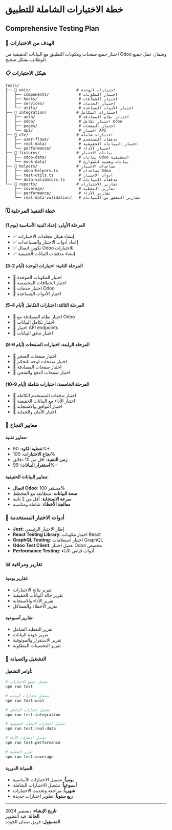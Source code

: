# خطة الاختبارات الشاملة للتطبيق
## Comprehensive Testing Plan

### 🎯 الهدف من الاختبارات
اختبار جميع صفحات ومكونات التطبيق مع البيانات الحقيقية من Odoo وضمان عمل جميع الوظائف بشكل صحيح.

### 📋 هيكل الاختبارات

```
tests/
├── 📁 unit/                    # اختبارات الوحدة
│   ├── components/             # اختبار المكونات
│   ├── hooks/                  # اختبار الخطافات
│   ├── services/               # اختبار الخدمات
│   └── utils/                  # اختبار الأدوات المساعدة
├── 📁 integration/             # اختبارات التكامل
│   ├── auth/                   # اختبار نظام المصادقة
│   ├── odoo/                   # اختبار تكامل Odoo
│   ├── pages/                  # اختبار الصفحات
│   └── api/                    # اختبار API
├── 📁 e2e/                     # اختبارات شاملة
│   ├── user-flows/             # تدفقات المستخدم
│   ├── real-data/              # اختبار البيانات الحقيقية
│   └── performance/            # اختبار الأداء
├── 📁 fixtures/                # بيانات الاختبار
│   ├── odoo-data/              # بيانات Odoo الحقيقية
│   └── mock-data/              # بيانات وهمية للطوارئ
├── 📁 helpers/                 # مساعدات الاختبار
│   ├── odoo-helpers.ts         # مساعدات Odoo
│   ├── test-utils.ts           # أدوات الاختبار
│   └── data-validators.ts      # مدققات البيانات
└── 📁 reports/                 # تقارير الاختبارات
    ├── coverage/               # تقارير التغطية
    ├── performance/            # تقارير الأداء
    └── real-data-validation/   # تقارير التحقق من البيانات
```

### 🗓️ خطة التنفيذ المرحلية

#### المرحلة الأولى: إعداد البنية الأساسية (يوم 1)
- ✅ إنشاء هيكل مجلدات الاختبارات
- ✅ إعداد أدوات الاختبار والمساعدات
- ✅ تكوين اتصال Odoo للاختبارات
- ✅ إنشاء مدققات البيانات الحقيقية

#### المرحلة الثانية: اختبارات الوحدة (أيام 2-3)
- 🔄 اختبار المكونات الموحدة
- 🔄 اختبار الخطافات المخصصة
- 🔄 اختبار خدمات Odoo
- 🔄 اختبار الأدوات المساعدة

#### المرحلة الثالثة: اختبارات التكامل (أيام 4-5)
- 🔄 اختبار نظام المصادقة مع Odoo
- 🔄 اختبار تكامل البيانات
- 🔄 اختبار API endpoints
- 🔄 اختبار تدفق البيانات

#### المرحلة الرابعة: اختبارات الصفحات (أيام 6-8)
- 🔄 اختبار صفحات المتجر
- 🔄 اختبار صفحات لوحة التحكم
- 🔄 اختبار صفحات المصادقة
- 🔄 اختبار صفحات الدفع والشحن

#### المرحلة الخامسة: اختبارات شاملة (أيام 9-10)
- 🔄 اختبار تدفقات المستخدم الكاملة
- 🔄 اختبار الأداء مع البيانات الحقيقية
- 🔄 اختبار التوافق والاستجابة
- 🔄 اختبار الأمان والحماية

### 🎯 معايير النجاح

#### معايير تقنية:
- **تغطية الكود**: 90%+
- **نجاح الاختبارات**: 100%
- **زمن التنفيذ**: أقل من 10 دقائق
- **استقرار البيانات**: 99%+

#### معايير البيانات الحقيقية:
- **اتصال Odoo**: مستقر 100%
- **صحة البيانات**: متطابقة مع المخطط
- **سرعة الاستجابة**: أقل من 2 ثانية
- **معالجة الأخطاء**: شاملة ومناسبة

### 🔧 أدوات الاختبار المستخدمة

- **Jest**: إطار الاختبار الرئيسي
- **React Testing Library**: اختبار مكونات React
- **GraphQL Testing**: اختبار استعلامات GraphQL
- **Odoo Test Client**: عميل اختبار Odoo مخصص
- **Performance Testing**: أدوات قياس الأداء

### 📊 تقارير ومراقبة

#### تقارير يومية:
- تقرير نتائج الاختبارات
- تقرير حالة البيانات الحقيقية
- تقرير الأداء والاستجابة
- تقرير الأخطاء والمشاكل

#### تقارير أسبوعية:
- تقرير التغطية الشامل
- تقرير جودة البيانات
- تقرير الاستقرار والموثوقية
- تقرير التحسينات المطلوبة

### 🚀 التشغيل والصيانة

#### أوامر التشغيل:
```bash
# تشغيل جميع الاختبارات
npm run test

# تشغيل اختبارات الوحدة
npm run test:unit

# تشغيل اختبارات التكامل
npm run test:integration

# تشغيل اختبارات البيانات الحقيقية
npm run test:real-data

# تشغيل اختبارات الأداء
npm run test:performance

# تقرير التغطية
npm run test:coverage
```

#### الصيانة الدورية:
- **يومياً**: تشغيل الاختبارات الأساسية
- **أسبوعياً**: تشغيل الاختبارات الشاملة
- **شهرياً**: مراجعة وتحديث الاختبارات
- **ربع سنوياً**: تطوير اختبارات جديدة

---

**تاريخ الإنشاء**: ديسمبر 2024  
**الحالة**: قيد التطوير  
**المسؤول**: فريق ضمان الجودة